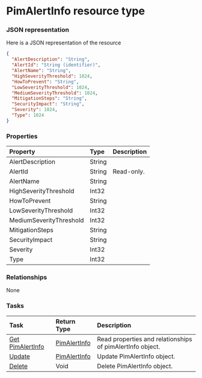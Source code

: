 # PimAlertInfo resource type



### JSON representation

Here is a JSON representation of the resource

```json
{
  "AlertDescription": "String",
  "AlertId": "String (identifier)",
  "AlertName": "String",
  "HighSeverityThreshold": 1024,
  "HowToPrevent": "String",
  "LowSeverityThreshold": 1024,
  "MediumSeverityThreshold": 1024,
  "MitigationSteps": "String",
  "SecurityImpact": "String",
  "Severity": 1024,
  "Type": 1024
}

```
### Properties
| Property	   | Type	|Description|
|:---------------|:--------|:----------|
|AlertDescription|String||
|AlertId|String| Read-only.|
|AlertName|String||
|HighSeverityThreshold|Int32||
|HowToPrevent|String||
|LowSeverityThreshold|Int32||
|MediumSeverityThreshold|Int32||
|MitigationSteps|String||
|SecurityImpact|String||
|Severity|Int32||
|Type|Int32||

### Relationships
None


### Tasks

| Task		   | Return Type	|Description|
|:---------------|:--------|:----------|
|[Get PimAlertInfo](../api/pimalertinfo_get.md) | [PimAlertInfo](pimalertinfo.md) |Read properties and relationships of pimAlertInfo object.|
|[Update](../api/pimalertinfo_update.md) | [PimAlertInfo](pimalertinfo.md)	|Update PimAlertInfo object. |
|[Delete](../api/pimalertinfo_delete.md) | Void	|Delete PimAlertInfo object. |

<!-- uuid: 80b5a148-ccd6-4c44-8040-22f2e6cd1258
2015-10-09 18:16:07 UTC -->